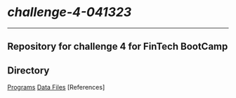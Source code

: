 # *challenge-4-041323*
---
**Repository for challenge 4 for FinTech BootCamp**
---
## Directory
[Programs](references)
[Data Files](data )
[References]
